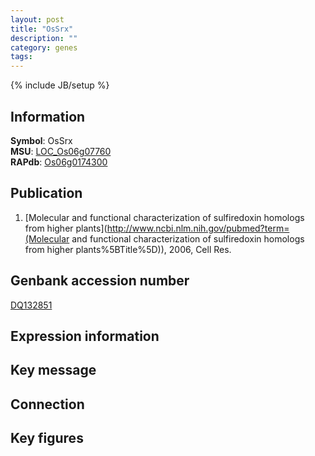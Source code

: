 ```yaml
---
layout: post
title: "OsSrx"
description: ""
category: genes
tags: 
---
```

{% include JB/setup %}

## Information
__Symbol__: OsSrx  
__MSU__: [LOC_Os06g07760](http://rice.plantbiology.msu.edu/cgi-bin/ORF_infopage.cgi?orf=LOC_Os06g07760)  
__RAPdb__: [Os06g0174300](http://rapdb.dna.affrc.go.jp/viewer/gbrowse_details/irgsp1?name=Os06g0174300)  

## Publication
1. [Molecular and functional characterization of sulfiredoxin homologs from higher plants](http://www.ncbi.nlm.nih.gov/pubmed?term=(Molecular and functional characterization of sulfiredoxin homologs from higher plants%5BTitle%5D)), 2006, Cell Res.

## Genbank accession number
[DQ132851](http://www.ncbi.nlm.nih.gov/nuccore/DQ132851)

## Expression information

## Key message

## Connection

## Key figures


